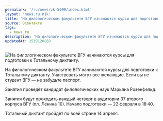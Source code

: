 ```yaml
---
permalink: '/ru/news/vk-5099/index.html'
layout: 'news.ru.njk'
title: 'На филологическом факультете ВГУ начинаются курсы для подготовки к Тотальному диктанту.'
source: ВКонтакте
tags:
  - news_ru
description: 'На филологическом факультете ВГУ начинаются курсы для подготовки к Тотальному диктанту.'
updatedAt: 1519120860
---
```

![На филологическом факультете ВГУ начинаются курсы для подготовки к Тотальному диктанту.](https://sun9-74.userapi.com/impf/c841224/v841224335/6f91b/spnvFWrEyio.jpg?size=1280x850&quality=96&sign=b74bc03b8656c9d5eada15672be2848a&c_uniq_tag=-nZk26UJq0gomDSJja6NqTzATgPz-XLfpm-LTFVCrjk&type=album)

На филологическом факультете ВГУ начинаются курсы для подготовки к Тотальному диктанту. Участвовать могут все желающие. Если вы не студент ВГУ — не забудьте паспорт.

Занятия проведёт кандидат филологических наук Марьяна Розенфельд.

Занятия будут проходить каждый четверг в аудитории 37 второго корпуса ВГУ (пл. Ленина 10). Начало подготовки — 22 февраля в 18:40.

Тотальный диктант пройдёт по всей стране 14 апреля.
